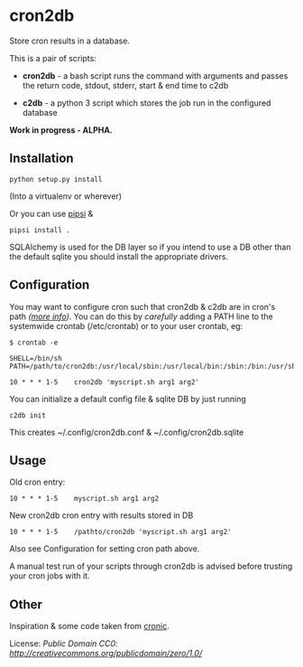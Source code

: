 # cron2db

Store cron results in a database. 

This is a pair of scripts:

* __cron2db__ - a bash script runs the command with arguments and passes the return code, stdout, stderr, start & end time to c2db

* __c2db__ - a python 3 script which stores the job run in the configured database

__Work in progress - ALPHA.__

## Installation

    python setup.py install

(Into a virtualenv or wherever)

Or you can use [pipsi](https://github.com/mitsuhiko/pipsi#readme) &

	pipsi install .

SQLAlchemy is used for the DB layer so if you intend to use a DB other than the default sqlite you should install the appropriate drivers.

## Configuration

You may want to configure cron such that cron2db & c2db are in cron's path _([more info](https://stackoverflow.com/questions/2388087/how-to-get-cron-to-call-in-the-correct-paths))_. You can do this by _carefully_ adding a PATH line to the systemwide crontab (/etc/crontab) or to your user crontab, eg:

    $ crontab -e

    SHELL=/bin/sh
    PATH=/path/to/cron2db:/usr/local/sbin:/usr/local/bin:/sbin:/bin:/usr/sbin:/usr/bin

	10 * * * 1-5	cron2db 'myscript.sh arg1 arg2'

You can initialize a default config file & sqlite DB by just running

    c2db init

This creates ~/.config/cron2db.conf & ~/.config/cron2db.sqlite

## Usage

Old cron entry:

	10 * * * 1-5	myscript.sh arg1 arg2

New cron2db cron entry with results stored in DB

	10 * * * 1-5	/pathto/cron2db 'myscript.sh arg1 arg2'

Also see Configuration for setting cron path above.

A manual test run of your scripts through cron2db is advised before trusting your cron jobs with it.

## Other

Inspiration & some code taken from [cronic](https://habilis.net/cronic/).

License: _Public Domain CC0: http://creativecommons.org/publicdomain/zero/1.0/_